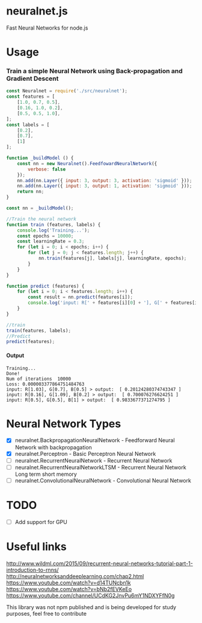 # neuralnet.js
Fast Neural Networks for node.js

# Usage
### Train a simple Neural Network using Back-propagation and Gradient Descent
```js
const Neuralnet = require('./src/neuralnet');
const features = [
    [1.0, 0.7, 0.5],
    [0.16, 1.0, 0.2],
    [0.5, 0.5, 1.0],
];
const labels = [
    [0.2],
    [0.7],
    [1]
];

function _buildModel () {
    const nn = new Neuralnet().FeedfowardNeuralNetwork({
        verbose: false
    });
    nn.add(nn.Layer({ input: 3, output: 3, activation: 'sigmoid' }));
    nn.add(nn.Layer({ input: 3, output: 1, activation: 'sigmoid' }));
    return nn;
}

const nn = _buildModel();

//Train the neural network
function train (features, labels) {
    console.log('Training...');
    const epochs = 10000;
    const learningRate = 0.3;
    for (let i = 0; i < epochs; i++) {
        for (let j = 0; j < features.length; j++) {
            nn.train(features[j], labels[j], learningRate, epochs);
        }
    }
}

function predict (features) {
    for (let i = 0; i < features.length; i++) {
        const result = nn.predict(features[i]);
        console.log('input: R[' + features[i][0] + '], G[' + features[i][1] + '], B[' + features[i][2] + '] > output: ', result);
    }
}

//train
train(features, labels);
//Predict
predict(features);
```


#### Output
```
Training...
Done!
Num of iterations  10000
Loss: 0.000003377864751484763
input: R[1.03], G[0.7], B[0.5] > output:  [ 0.20124280374743347 ]
input: R[0.16], G[1.09], B[0.2] > output:  [ 0.700076276624251 ]
input: R[0.5], G[0.5], B[1] > output:  [ 0.9833677371274795 ]
```

# Neural Network Types
- [x] neuralnet.BackpropagationNeuralNetwork - Feedforward Neural Network with backpropagation
- [x] neuralnet.Perceptron - Basic Perceptron Neural Network
- [ ] neuralnet.RecurrentNeuralNetwork - Recurrent Neural Network
- [ ] neuralnet.RecurrentNeuralNetworkLTSM - Recurrent Neural Network Long term short memory
- [ ] neuralnet.ConvolutionalNeuralNetwork - Convolutional Neural Network

# TODO
- [ ] Add support for GPU

# Useful links

http://www.wildml.com/2015/09/recurrent-neural-networks-tutorial-part-1-introduction-to-rnns/
http://neuralnetworksanddeeplearning.com/chap2.html
https://www.youtube.com/watch?v=d14TUNcbn1k
https://www.youtube.com/watch?v=bNb2fEVKeEo
https://www.youtube.com/channel/UCdKG2JnvPu6mY1NDXYFfN0g

This library was not npm published and is being developed for study purposes, feel free to contribute